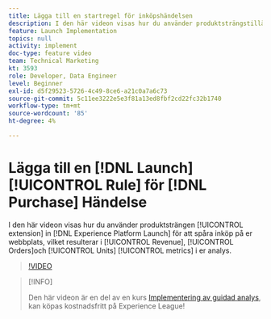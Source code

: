 ```yaml
---
title: Lägga till en startregel för inköpshändelsen
description: I den här videon visas hur du använder produktsträngstillägget i Launch för att spåra inköp på din webbplats, vilket resulterar i skatte-, order- och enhetsstatistik i din analys.
feature: Launch Implementation
topics: null
activity: implement
doc-type: feature video
team: Technical Marketing
kt: 3593
role: Developer, Data Engineer
level: Beginner
exl-id: d5f29523-5726-4c49-8ce6-a21c0a7a6c73
source-git-commit: 5c11ee3222e5e3f81a13ed8fbf2cd22fc32b1740
workflow-type: tm+mt
source-wordcount: '85'
ht-degree: 4%

---
```


# Lägga till en [!DNL Launch] [!UICONTROL Rule] för [!DNL Purchase] Händelse

I den här videon visas hur du använder produktsträngen [!UICONTROL extension] in [!DNL Experience Platform Launch] för att spåra inköp på er webbplats, vilket resulterar i [!UICONTROL Revenue], [!UICONTROL Orders]och [!UICONTROL Units] [!UICONTROL metrics] i er analys.

>[!VIDEO](https://video.tv.adobe.com/v/28766/?quality=12)

>[!INFO]
>
> Den här videon är en del av en kurs [Implementering av guidad analys](https://experienceleague.adobe.com/?recommended=Analytics-D-1-2019.1), kan köpas kostnadsfritt på Experience League!